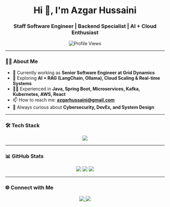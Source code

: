 <h1 align="center">Hi 👋, I'm Azgar Hussaini</h1>
<h3 align="center">Staff Software Engineer | Backend Specialist | AI + Cloud Enthusiast</h3>

<p align="center">
  <img src="https://komarev.com/ghpvc/?username=azgar-hussaini&label=Profile%20Views&color=0e75b6&style=flat" alt="Profile Views" />
</p>

---

### 🧑‍💻 About Me

- 🔭 Currently working as **Senior Software Engineer at Grid Dynamics**
- 🌱 Exploring **AI + RAG (LangChain, Ollama), Cloud Scaling & Real-time Systems**
- 👨‍💻 Experienced in **Java, Spring Boot, Microservices, Kafka, Kubernetes, AWS, React**
- 📫 How to reach me: **azgarhussaini@gmail.com**
- 🧠 Always curious about **Cybersecurity, DevEx, and System Design**

---

### 🛠️ Tech Stack

<p align="center">
  <img src="https://skillicons.dev/icons?i=java,kotlin,groovy,js,ts,spring,graphql,nodejs,react,angular,postgres,mysql,mongodb,dynamodb,elasticsearch,aws,docker,kubernetes,kafka,rabbitmq,git,github,jenkins,gradle,maven,vscode,intellij" />
</p>

---

### 📊 GitHub Stats

<p align="center">
  <img src="https://github-readme-stats.vercel.app/api?username=azgar-hussaini&show_icons=true&theme=github_dark&hide_title=true" />
  <img src="https://github-readme-streak-stats.herokuapp.com/?user=azgar-hussaini&theme=github-dark&hide_border=true" />
  <img src="https://github-readme-stats.vercel.app/api/top-langs/?username=azgar-hussaini&layout=compact&theme=github_dark" />
</p>

---

### 🌐 Connect with Me

<p align="center">
  <a href="https://www.linkedin.com/in/azgarhussaini">
    <img src="https://img.shields.io/badge/LinkedIn-0A66C2?style=for-the-badge&logo=linkedin&logoColor=white" />
  </a>
  <a href="https://github.com/azgar-hussaini">
    <img src="https://img.shields.io/badge/GitHub-181717?style=for-the-badge&logo=github&logoColor=white" />
  </a>
</p>
